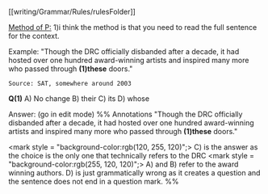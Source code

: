 [[writing/Grammar/Rules/rulesFolder]]

<u>Method of P:</u>
1)i think the method is that you need to read the full sentence for the context.
<br>

Example:
"Though the DRC officially disbanded after a decade, it had hosted over one hundred award-winning artists and inspired many more who passed through <b>(1)these</b> doors."
```
Source: SAT, somewhere around 2003
```

<b>Q(1)</b>
A) No change
B) their
C) its
D) whose


Answer: (go in edit mode)
%%
Annotations
"Though the DRC officially disbanded after a decade, it had hosted over one hundred award-winning artists and inspired many more who passed through <b>(1)these</b> doors."

<mark style = "background-color:rgb(120, 255, 120)";>
C) is the answer as the choice is the only one that technically refers to the DRC
</mark>
<mark style = "background-color:rgb(255, 120, 120)";>
A) and B) refer to the award winning authors. D) is just grammatically wrong as it creates a question and the sentence does not end in a question mark.
</mark>
%%

